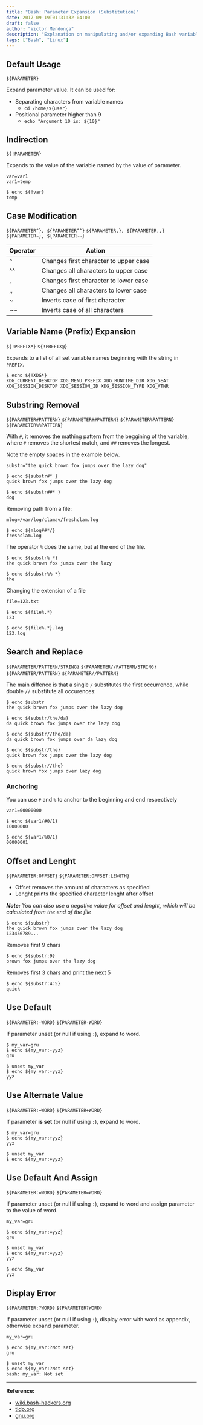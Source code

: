 ```yaml
---
title: "Bash: Parameter Expansion (Substitution)"
date: 2017-09-19T01:31:32-04:00
draft: false
author: "Victor Mendonça"
description: "Explanation on manipulating and/or expanding Bash variables"
tags: ["Bash", "Linux"]
---
```


Default Usage
---

`${PARAMETER}`

Expand parameter value. It can be used for:

* Separating characters from variable names
    - `cd /home/${user}`
* Positional parameter higher than 9
    - `echo "Argument 10 is: ${10}"`

Indirection
---

`${!PARAMETER}`

Expands to the value of the variable named by the value of parameter.

```
var=var1
var1=temp

$ echo ${!var}
temp
```

Case Modification
---

`${PARAMETER^}, ${PARAMETER^^}`
`${PARAMETER,}, ${PARAMETER,,}`
`${PARAMETER~}, ${PARAMETER~~}`

|Operator|Action|
|--|--------------|
|^|Changes first character to upper case|
|^^|Changes all characters to upper case|
|,|Changes first character to lower case|
|,,|Changes all characters to lower case|
|~|Inverts case of first character|
|~~|Inverts case of all characters|


Variable Name (Prefix) Expansion
---

`${!PREFIX*}`
`${!PREFIX@}`

Expands to a list of all set variable names beginning with the string in `PREFIX`.

```
$ echo ${!XDG*}
XDG_CURRENT_DESKTOP XDG_MENU_PREFIX XDG_RUNTIME_DIR XDG_SEAT XDG_SESSION_DESKTOP XDG_SESSION_ID XDG_SESSION_TYPE XDG_VTNR
```

Substring Removal
---

`${PARAMETER#PATTERN}`
`${PARAMETER##PATTERN}`
`${PARAMETER%PATTERN}`
`${PARAMETER%%PATTERN}`

With `#`, it removes the mathing pattern from the beggining of the variable, where `#` removes the shortest match, and `##` removes the longest.

Note the empty spaces in the example below.

```
substr="the quick brown fox jumps over the lazy dog"

$ echo ${substr#* }
quick brown fox jumps over the lazy dog

$ echo ${substr##* }
dog
```

Removing path from a file:

```
mlog=/var/log/clamav/freshclam.log

$ echo ${mlog##*/}
freshclam.log
```

The operator `%` does the same, but at the end of the file.

```
$ echo ${substr% *}
the quick brown fox jumps over the lazy

$ echo ${substr%% *}
the
```

Changing the extension of a file

```
file=123.txt

$ echo ${file%.*}
123

$ echo ${file%.*}.log
123.log
```

Search and Replace
---

`${PARAMETER/PATTERN/STRING}`
`${PARAMETER//PATTERN/STRING}`
`${PARAMETER/PATTERN}`
`${PARAMETER//PATTERN}`

The main diffence is that a single `/` substitutes the first occurrence, while double `//` substitute all occurences:

```
$ echo $substr
the quick brown fox jumps over the lazy dog

$ echo ${substr/the/da}
da quick brown fox jumps over the lazy dog

$ echo ${substr//the/da}
da quick brown fox jumps over da lazy dog

$ echo ${substr/the}
quick brown fox jumps over the lazy dog

$ echo ${substr//the}
quick brown fox jumps over lazy dog
```

### **Anchoring**

You can use `#` and `%` to anchor to the beginning and end respectively

```
var1=00000000

$ echo ${var1/#0/1}
10000000

$ echo ${var1/%0/1}
00000001
```

Offset and Lenght
---

`${PARAMETER:OFFSET}`
`${PARAMETER:OFFSET:LENGTH}`

* Offset removes the amount of characters as specified
* Lenght prints the specified character lenght after offset

***Note:*** *You can also use a negative value for offset and lenght, which will be calculated from the end of the file*

```
$ echo ${substr}
the quick brown fox jumps over the lazy dog
123456789...
```

Removes first 9 chars

```
$ echo ${substr:9}
brown fox jumps over the lazy dog
```

Removes first 3 chars and print the next 5

```
$ echo ${substr:4:5}
quick
```

Use Default
---

`${PARAMETER:-WORD}`
`${PARAMETER-WORD}`

If parameter unset (or null if using `:`), expand to word.

```
$ my_var=gru
$ echo ${my_var:-yyz}
gru

$ unset my_var
$ echo ${my_var:-yyz}
yyz
```

Use Alternate Value
---

`${PARAMETER:+WORD}`
`${PARAMETER+WORD}`

If parameter **is set** (or null if using `:`), expand to word.

```
$ my_var=gru
$ echo ${my_var:+yyz}
yyz

$ unset my_var
$ echo ${my_var:+yyz}

```

Use Default And Assign
---

`${PARAMETER:=WORD}`
`${PARAMETER=WORD}`

If parameter unset (or null if using `:`), expand to word and assign parameter to the value of word.

```
my_var=gru

$ echo ${my_var:=yyz}
gru

$ unset my_var
$ echo ${my_var:=yyz}
yyz

$ echo $my_var
yyz
```

Display Error
---

`${PARAMETER:?WORD}`
`${PARAMETER?WORD}`

If parameter unset (or null if using `:`), display error with word as appendix, otherwise expand parameter.

```
my_var=gru

$ echo ${my_var:?Not set}
gru

$ unset my_var
$ echo ${my_var:?Not set}
bash: my_var: Not set
```

* * *

**Reference:**

* [wiki.bash-hackers.org](http://wiki.bash-hackers.org/syntax/pe)
* [tldp.org](http://www.tldp.org/LDP/abs/html/parameter-substitution.html)
* [gnu.org](https://www.gnu.org/software/bash/manual/html_node/Shell-Parameter-Expansion.html)
